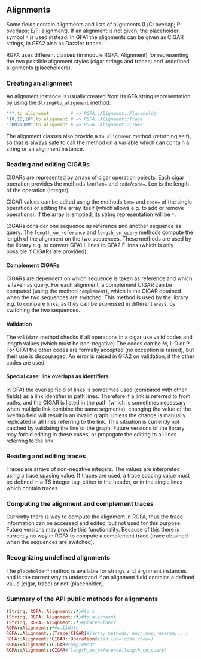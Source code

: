 ## Alignments

Some fields contain alignments and lists of alignments (L/C: overlap; P:
overlaps; E/F: alignment). If an alignment is not given, the placeholder symbol
```*``` is used instead.  In GFA1 the alignments can be given as CIGAR strings,
in GFA2 also as Dazzler traces.

RGFA uses different classes (in module RGFA::Alignment) for representing the two
possible alignment styles (cigar strings and traces) and undefined alignments
(placeholders).

### Creating an alignment

An alignment instance is usually created from its GFA string representation
by using the ```String#to_alignment``` method:
```ruby
"*".to_alignment        # => RGFA::Alignment::Placeholder
"10,10,10".to_alignment # => RGFA::Alignment::Trace
"30M2I30M".to_alignment # => RGFA::Alignment::CIGAR
```

The alignment classes also provide a ```to_alignment```
method (returning self), so that is always safe to call the method on a
variable which can contain a string or an alignment instance.

### Reading and editing CIGARs

CIGARs are represented by arrays of cigar operation objects.
Each cigar operation provides the methods ```len```/```len=``` and
```code```/```code=```. Len is the length of the operation (Integer).

CIGAR values can be edited using the methods ```len=``` and ```code=```
of the single operations or editing the array itself (which allows e.g.
to add or remove operations). If the array is emptied, its
string representation will be ```*```.

CIGARs consider one sequence as reference and another sequence
as query. The ```length_on_reference``` and ```length_on_query``` methods
compute the length of the alignment on the two sequences.
These methods are used by the library e.g. to convert GFA1 L lines to GFA2
E lines (which is only possible if CIGARs are provided).

#### Complement CIGARs

CIGARs are dependent on which sequence is taken as reference and which is
taken as query. For each alignment, a complement CIGAR can be computed
(using the method ```complement```), which is the CIGAR obtained when the
two sequences are switched. This method is used by the library
e.g. to compare links, as they can be expressed in different ways, by
switching the two sequences.

#### Validation

The ```validate``` method checks if all operations in a cigar use
valid codes and length values (which must be non-negative)
The codes can be M, I, D or P. For GFA1 the other codes are formally accepted
(no exception is raised), but their use is discouraged.
An error is raised in GFA2 on validation, if the other codes are used.

#### Special case: link overlaps as identifiers

In GFA1 the overlap field of links is sometimes used
(combined with other fields) as a link identifier in path lines.
Therefore if a link is referred to from paths, and the CIGAR
is listed in the path (which is sometimes necessary when multiple link combine
the same segments), changing the value of the overlap field will result
in an invalid graph, unless the change is manually replicated in all
lines referring to the link.
This situation is currently not catched by validating the
line or the graph. Future versions of the library may forbid editing in these
cases, or propagate the editing to all lines referring to the link.

### Reading and editing traces

Traces are arrays of non-negative integers. The values are interpreted
using a trace spacing value. If traces are used, a trace spacing value must be
defined in a TS integer tag, either in the header, or in the single lines
which contain traces.

### Computing the alignment and complement traces

Currently there is way to compute the alignment in RGFA, thus the trace
information can be accessed and edited, but not used for this purpose.
Future versions may provide this functionality. Because of this there
is currently no way in RGFA to compute a complement trace (trace obtained
when the sequences are switched).

### Recognizing undefined alignments

The ```placeholder?``` method is available for strings and
alignment instances and is the correct way to understand if an alignment
field contains a defined value (cigar, trace) or not (placeholder).

### Summary of the API public methods for alignments

```ruby
(String, RGFA::Alignment::*)#to_s
(String, RGFA::Alignment::*)#to_alignment
(String, RGFA::Alignment::*)#placeholder?
RGFA::Alignment::*#validate
RGFA::Alignment::(Trace|CIGAR)#(array methods; each,map,reverse,...)
RGFA::Alignment::CIGAR::Operation#(len|len=|code|code=)
RGFA::Alignment::CIGAR#complement
RGFA::Alignment::CIGAR#(length_on_reference,length_on_query)
```
